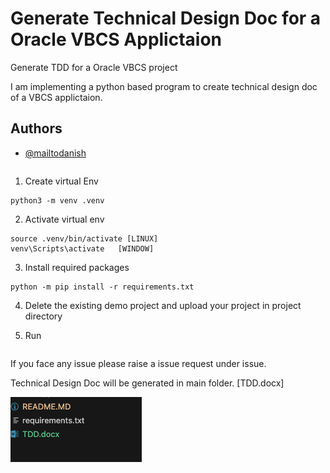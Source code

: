 # Generate Technical Design Doc for a Oracle VBCS Applictaion

Generate TDD for a Oracle VBCS project

I am implementing a python based program to create technical design doc of a VBCS applictaion.

## Authors

- [@mailtodanish](https://www.github.com/mailtodanish)

```Download in D: Drive  [WINDOW]
```

1. Create virtual Env

```
python3 -m venv .venv
```
2. Activate virtual env

```
source .venv/bin/activate [LINUX]
venv\Scripts\activate   [WINDOW]
```
3. Install required packages

```
python -m pip install -r requirements.txt
```
4. Delete the existing demo project and upload your project in project directory

5. Run

``` python main.py
```

If you face any issue please raise a issue request under issue.

Technical Design Doc will be generated in main folder. [TDD.docx]

![Logo](img/img1.png)

